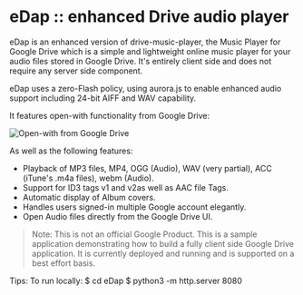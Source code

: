 eDap :: enhanced Drive audio player
=============================

eDap is an enhanced version of drive-music-player, the Music Player for Google Drive which is a simple and lightweight online music player for your audio files stored in Google Drive. It's entirely client side and does not require any server side component.

eDap uses a zero-Flash policy, using aurora.js to enable enhanced audio support including 24-bit AIFF and WAV capability.

It features open-with functionality from Google Drive:

![Open-with from Google Drive](https://github.com/nicolasgarnier/drive-music-player/raw/master/cws/screenshot_small_2.png)

As well as the following features:

  * Playback of MP3 files, MP4, OGG (Audio), WAV (very partial), ACC (iTune's .m4a files), webm (Audio).
  * Support for ID3 tags v1 and v2as well as AAC file Tags.
  * Automatic display of Album covers.
  * Handles users signed-in multiple Google account elegantly.
  * Open Audio files directly from the Google Drive UI.


> Note: This is not an official Google Product. This is a sample application demonstrating how to build a fully client side Google Drive application. It is currently deployed and running and is supported on a best effort basis.

Tips:
To run locally:
$ cd eDap
$ python3 -m  http.server 8080